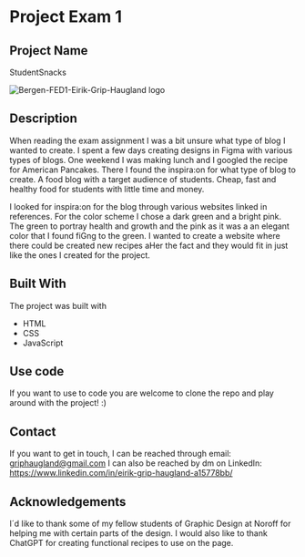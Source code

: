 # Project Exam 1
## Project Name
StudentSnacks

![Bergen-FED1-Eirik-Grip-Haugland logo](https://github.com/Noroff-FEU-Assignments/project-exam-1-griphaugland/assets/112164680/51b35484-fcdf-4153-8735-92b76976ce23)


## Description

When reading the exam assignment I was a bit unsure what type of blog I wanted to create. I spent a few days creating designs in Figma with various types of blogs. One weekend I was making lunch and I googled the recipe for American Pancakes. There I found the inspira:on for what type of blog to create. A food blog with a target audience of students. Cheap, fast and healthy food for students with little time and money.

I looked for inspira:on for the blog through various websites linked in references.
For the color scheme I chose a dark green and a bright pink. The green to portray health and growth and the pink as it was a an elegant color that I found fiGng to the green. I wanted to create a website where there could be created new recipes aHer the fact and they would fit in just like the ones I created for the project.

## Built With
The project was built with

- HTML
- CSS
- JavaScript

## Use code
If you want to use to code you are welcome to clone the repo and play around with the project! :)

 ## Contact
If you want to get in touch, I can be reached through email: griphaugland@gmail.com
I can also be reached by dm on LinkedIn: https://www.linkedin.com/in/eirik-grip-haugland-a15778bb/


## Acknowledgements
I´d like to thank some of my fellow students of Graphic Design at Noroff for helping me with certain parts of the design. I would also like to thank ChatGPT for creating functional recipes to use on the page.
